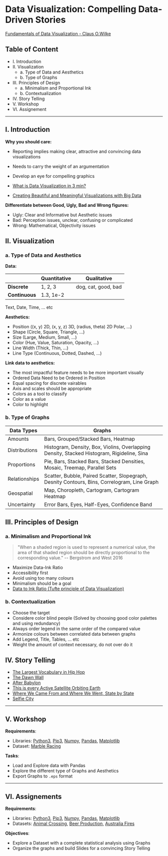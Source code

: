 # Data Visualization: Compelling Data-Driven Stories

[Fundamentals of Data Visualization - Claus O.Wilke](http://dl.booktolearn.com/ebooks2/computer/graphics/9781492031086_Fundamentals_of_Data_Visualization_0a8c.pdf)

## Table of Content

* I. Introduction
* II. Visualization
    * a. Type of Data and Aesthetics
    * b. Type of Graphs
* III. Principles of Design
    * a. Minimalism and Proportional Ink
    * b. Contextualization
* IV. Story Telling
* V. Workshop
* VI. Assignement

---

## I. Introduction

**Why you should care:**

* Reporting implies making clear, attractive and convincing data visualizations
* Needs to carry the weight of an argumentation
* Develop an eye for compelling graphics

* [What is Data Visualization in 3 min?](https://www.youtube.com/watch?v=VyhLRJVoIrI)
* [Creating Beautiful and Meaningful Visualizations with Big Data](https://www.youtube.com/watch?v=Z8E4_rOpbyw)

**Differentiate between Good, Ugly, Bad and Wrong figures:**

* Ugly: Clear and Informative but Aesthetic issues
* Bad: Perception issues, unclear, confusing or complicated
* Wrong: Mathematical, Objectivity issues

## II. Visualization

### a. Type of Data and Aesthetics

**Data:**

|              |Quantitative|Qualitative        |
|--------------|------------|-------------------|
|**Discrete**  |1, 2, 3     |dog, cat, good, bad|
|**Continuous**|1.3, 1e-2   |                   |
Text, Date, Time, ... etc

**Aesthetics:**

* Position ((x, y) 2D, (x, y, z) 3D, (radius, theta) 2D Polar, ...)
* Shape (Circle, Square, Triangle, ...)
* Size (Large, Medium, Small, ...)
* Color (Hue, Value, Saturation, Opacity, ...)
* Line Width (Thick, Thin, ...)
* Line Type (Continuous, Dotted, Dashed, ...)

**Link data to aesthetics:**

* The most impactful feature needs to be more important visually
* Ordered Data Need to be Ordered in Position
* Equal spacing for discrete vairables
* Axis and scales should be appropriate
* Colors as a tool to classify
* Color as a value
* Color to highlight


### b. Type of Graphs

|Data Types   |Graphs                                                                                      |
|-------------|--------------------------------------------------------------------------------------------|
|Amounts      |Bars, Grouped/Stacked Bars, Heatmap                                                         |
|Distributions|Histogram, Density, Box, Violins, Overlapping Density, Stacked Histogram, Rigideline, Sina  |
|Proportions  |Pie, Bars, Stacked Bars, Stacked Densities, Mosaic, Treemap, Parallel Sets                  |
|Relationships|Scatter, Bubble, Paired Scatter, Slopegraph, Desnity Contours, Bins, Correlogram, Line Graph|
|Geospatial   |Map, Choropleth, Cartogram, Cartogram Heatmap                                               |
|Uncertainty  |Error Bars, Eyes, Half-Eyes, Confidence Band                                                |

## III. Principles of Design

### a. Minimalism and Proportional Ink

> "When a shaded region is used to represent a numerical value, the area of that shaded
> region should be directly proportional to the corresponding value." -- Bergstrom and West 2016

* Maximize Data-Ink Ratio
* Accessibility first
* Avoid using too many colours
* Minimalism should be a goal
* [Data to Ink Ratio (Tufte principle of Data Visualization)](https://www.youtube.com/watch?v=JIMUzJzqaA8)

### b. Contextualization

* Choose the target
* Considere color blind people (Solved by choosing good color palettes and using redundancy)
* Always order legend in the same order of the compared value
* Armonize colours between correlated data between graphs
* Add Legend, Title, Tables, ... etc
* Weight the amount of context necessary, do not over do it

## IV. Story Telling

* [The Largest Vocabulary in Hip Hop](https://pudding.cool/projects/vocabulary/)
* [The Dawn Wall](https://www.nytimes.com/interactive/2015/01/09/sports/the-dawn-wall-el-capitan.html?_r&_r=0)
* [After Babylon](http://snip.ly/pJsZ#http://www.puffpuffproject.com/languages.html)
* [This is every Active Satellite Orbiting Earth](https://qz.com/296941/interactive-graphic-every-active-satellite-orbiting-earth/)
* [Where We Came From and Where We Went, State by State](https://www.nytimes.com/interactive/2014/08/13/upshot/where-people-in-each-state-were-born.html?abt=0002&abg=0&mtrref=undefined&assetType=REGIWALL)
* [Selfie City](http://selfiecity.net/)

---

## V. Workshop

**Requirements**:

* Libraries: [Python3](https://www.python.org/), [Pip3](https://pypi.org/), [Numpy](https://numpy.org/), [Pandas](https://pandas.pydata.org/), [Matplotlib](https://matplotlib.org/3.1.1/index.html)
* Dataset: [Marble Racing](https://github.com/rfordatascience/tidytuesday/blob/master/data/2020/2020-06-02/readme.md)

**Tasks**:

* Load and Explore data with Pandas
* Explore the different type of Graphs and Aesthetics
* Export Graphs to `.eps` format

---

## VI. Assignements

**Requirements**:

* Libraries: [Python3](https://www.python.org/), [Pip3](https://pypi.org/), [Numpy](https://numpy.org/), [Pandas](https://pandas.pydata.org/), [Matplotlib](https://matplotlib.org/3.1.1/index.html)
* Datasets: [Animal Crossing](https://github.com/rfordatascience/tidytuesday/blob/master/data/2020/2020-05-05/readme.md), [Beer Production](https://github.com/rfordatascience/tidytuesday/blob/master/data/2020/2020-03-31/readme.md), [Australia Fires](https://github.com/rfordatascience/tidytuesday/blob/master/data/2020/2020-01-07/readme.md)

**Objectives**:

* Explore a Dataset with a complete statistical analysis using Graphs
* Organize the graphs and build Slides for a convincing Story Telling